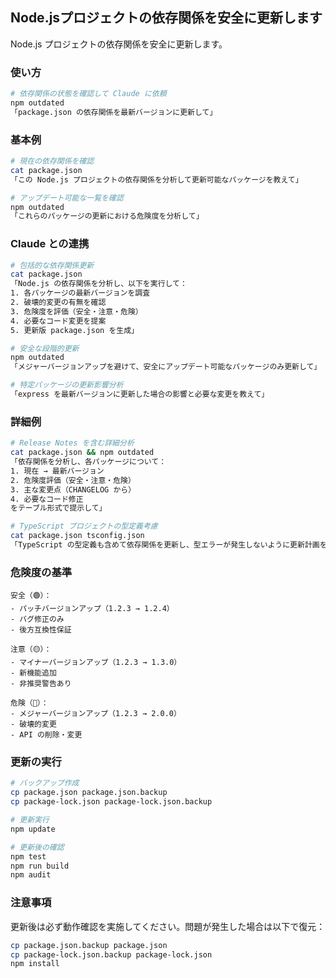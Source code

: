 ## Node.jsプロジェクトの依存関係を安全に更新します

Node.js プロジェクトの依存関係を安全に更新します。

### 使い方

```bash
# 依存関係の状態を確認して Claude に依頼
npm outdated
「package.json の依存関係を最新バージョンに更新して」
```

### 基本例

```bash
# 現在の依存関係を確認
cat package.json
「この Node.js プロジェクトの依存関係を分析して更新可能なパッケージを教えて」

# アップデート可能な一覧を確認
npm outdated
「これらのパッケージの更新における危険度を分析して」
```

### Claude との連携

```bash
# 包括的な依存関係更新
cat package.json
「Node.js の依存関係を分析し、以下を実行して：
1. 各パッケージの最新バージョンを調査
2. 破壊的変更の有無を確認
3. 危険度を評価（安全・注意・危険）
4. 必要なコード変更を提案
5. 更新版 package.json を生成」

# 安全な段階的更新
npm outdated
「メジャーバージョンアップを避けて、安全にアップデート可能なパッケージのみ更新して」

# 特定パッケージの更新影響分析
「express を最新バージョンに更新した場合の影響と必要な変更を教えて」
```

### 詳細例

```bash
# Release Notes を含む詳細分析
cat package.json && npm outdated
「依存関係を分析し、各パッケージについて：
1. 現在 → 最新バージョン
2. 危険度評価（安全・注意・危険）
3. 主な変更点（CHANGELOG から）
4. 必要なコード修正
をテーブル形式で提示して」

# TypeScript プロジェクトの型定義考慮
cat package.json tsconfig.json
「TypeScript の型定義も含めて依存関係を更新し、型エラーが発生しないように更新計画を立てて」
```

### 危険度の基準

```
安全（🟢）：
- パッチバージョンアップ（1.2.3 → 1.2.4）
- バグ修正のみ
- 後方互換性保証

注意（🟡）：
- マイナーバージョンアップ（1.2.3 → 1.3.0）
- 新機能追加
- 非推奨警告あり

危険（🔴）：
- メジャーバージョンアップ（1.2.3 → 2.0.0）
- 破壊的変更
- API の削除・変更
```

### 更新の実行

```bash
# バックアップ作成
cp package.json package.json.backup
cp package-lock.json package-lock.json.backup

# 更新実行
npm update

# 更新後の確認
npm test
npm run build
npm audit
```

### 注意事項

更新後は必ず動作確認を実施してください。問題が発生した場合は以下で復元：

```bash
cp package.json.backup package.json
cp package-lock.json.backup package-lock.json
npm install
```
